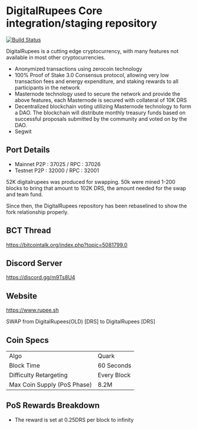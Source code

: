 DigitalRupees Core integration/staging repository
=====================================

[![Build Status](https://travis-ci.org/digitalrupee-project/rupee.svg?branch=master)](https://github.com/digitalrupee-project/rupee)

DigitalRupees is a cutting edge cryptocurrency, with many features not available in most other cryptocurrencies.
- Anonymized transactions using zerocoin technology
- 100% Proof of Stake 3.0 Consensus protocol, allowing very low transaction fees and energy expenditure, and staking rewards to all participants in the network
- Masternode technology used to secure the network and provide the above features, each Masternode is secured
  with collateral of 10K DRS
- Decentralized blockchain voting utilizing Masternode technology to form a DAO. The blockchain will distribute monthly treasury funds based on successful proposals submitted by the community and voted on by the DAO.
- Segwit


## Port Details ##

- Mainnet P2P : 37025 / RPC : 37026
- Testnet P2P : 32000 / RPC : 32001


52K digitalrupees was produced for swapping. 50k were mined 1-200 blocks to bring that amount to 102K DRS, the amount needed for the swap and team fund.

Since then, the DigitalRupees repository has been rebaselined to show the fork relationship properly.

## BCT Thread ##

https://bitcointalk.org/index.php?topic=5081799.0

## Discord Server ##

https://discord.gg/m9Ts8U4

## Website ##

https://www.rupee.sh

SWAP from DigitalRupees(OLD) [DRS] to DigitalRupees [DRS]

## Coin Specs ##
<table>
<tr><td>Algo</td><td>Quark</td></tr>
<tr><td>Block Time</td><td>60 Seconds</td></tr>
<tr><td>Difficulty Retargeting</td><td>Every Block</td></tr>
<tr><td>Max Coin Supply (PoS Phase)</td><td>8.2M</td></tr>
</table>

## PoS Rewards Breakdown ##

- The reward is set at 0.25DRS per block to infinity